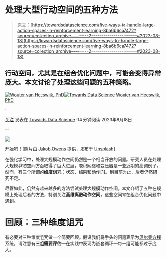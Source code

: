# 处理大型行动空间的五种方法

> 原文：[https://towardsdatascience.com/five-ways-to-handle-large-action-spaces-in-reinforcement-learning-8ba6b6ca7472?source=collection_archive---------2-----------------------#2023-08-18](https://towardsdatascience.com/five-ways-to-handle-large-action-spaces-in-reinforcement-learning-8ba6b6ca7472?source=collection_archive---------2-----------------------#2023-08-18)

## 行动空间，尤其是在组合优化问题中，可能会变得异常庞大。本文讨论了处理这些问题的五种策略。

[](https://wvheeswijk.medium.com/?source=post_page-----8ba6b6ca7472--------------------------------)[![Wouter van Heeswijk, PhD](../Images/9c996bccd6fdfb6d9aa8b50b93338eb9.png)](https://wvheeswijk.medium.com/?source=post_page-----8ba6b6ca7472--------------------------------)[](https://towardsdatascience.com/?source=post_page-----8ba6b6ca7472--------------------------------)[![Towards Data Science](../Images/a6ff2676ffcc0c7aad8aaf1d79379785.png)](https://towardsdatascience.com/?source=post_page-----8ba6b6ca7472--------------------------------) [Wouter van Heeswijk, PhD](https://wvheeswijk.medium.com/?source=post_page-----8ba6b6ca7472--------------------------------)

·

[关注](https://medium.com/m/signin?actionUrl=https%3A%2F%2Fmedium.com%2F_%2Fsubscribe%2Fuser%2F33f45c9ab481&operation=register&redirect=https%3A%2F%2Ftowardsdatascience.com%2Ffive-ways-to-handle-large-action-spaces-in-reinforcement-learning-8ba6b6ca7472&user=Wouter+van+Heeswijk%2C+PhD&userId=33f45c9ab481&source=post_page-33f45c9ab481----8ba6b6ca7472---------------------post_header-----------) 发表在 [Towards Data Science](https://towardsdatascience.com/?source=post_page-----8ba6b6ca7472--------------------------------) ·14 分钟阅读·2023年8月18日[](https://medium.com/m/signin?actionUrl=https%3A%2F%2Fmedium.com%2F_%2Fvote%2Ftowards-data-science%2F8ba6b6ca7472&operation=register&redirect=https%3A%2F%2Ftowardsdatascience.com%2Ffive-ways-to-handle-large-action-spaces-in-reinforcement-learning-8ba6b6ca7472&user=Wouter+van+Heeswijk%2C+PhD&userId=33f45c9ab481&source=-----8ba6b6ca7472---------------------clap_footer-----------)

--

[](https://medium.com/m/signin?actionUrl=https%3A%2F%2Fmedium.com%2F_%2Fbookmark%2Fp%2F8ba6b6ca7472&operation=register&redirect=https%3A%2F%2Ftowardsdatascience.com%2Ffive-ways-to-handle-large-action-spaces-in-reinforcement-learning-8ba6b6ca7472&source=-----8ba6b6ca7472---------------------bookmark_footer-----------)![](../Images/faed2a6acffe7d9d787734e7815479db.png)

开始吧！[照片由 [Jakob Owens](https://unsplash.com/@jakobowens1?utm_source=medium&utm_medium=referral) 提供，发布于 [Unsplash](https://unsplash.com/?utm_source=medium&utm_medium=referral)]

在强化学习中，处理大规模动作空间仍然是一个相当开放的问题。研究人员在处理大规模*状态*空间方面取得了巨大进展，卷积网络和变压器是一些近期的高调例子。然而，有三个所谓的**维度诅咒**：状态、结果和动作[1]。到目前为止，后者仍然研究不足。

尽管如此，仍然有越来越多的方法尝试处理大规模动作空间。本文介绍了五种在规模上处理后者的方法，特别关注**高维离散动作空间**，这些空间常在组合优化问题中遇到。

# 回顾：三种维度诅咒

有必要对三种维度诅咒做一个简要回顾。假设我们将手头的问题表示为[贝尔曼方程](https://medium.com/towards-data-science/why-reinforcement-learning-doesnt-need-bellman-s-equation-c9c2e51a0b7)系统，请注意有**三组需要评估**—在实践中表现为嵌套循环—每一组可能都过于庞大。
